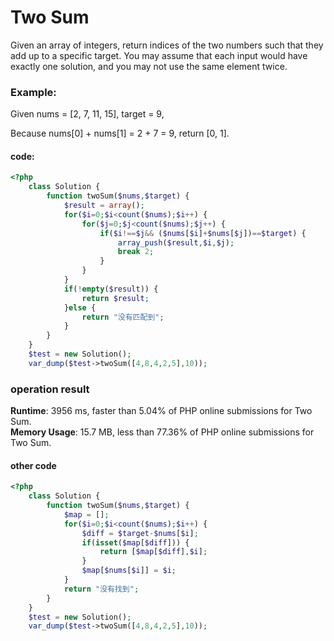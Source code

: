 # Two Sum

Given an array of integers, return indices of the two numbers such that they add up to a specific target.
You may assume that each input would have exactly one solution, and you may not use the same element twice.

### Example:

Given nums = [2, 7, 11, 15], target = 9,

Because nums[0] + nums[1] = 2 + 7 = 9,
return [0, 1].

#### code:
```php
<?php
    class Solution {
        function twoSum($nums,$target) {
            $result = array();
            for($i=0;$i<count($nums);$i++) {
                for($j=0;$j<count($nums);$j++) {
                    if($i!==$j&& ($nums[$i]+$nums[$j])==$target) {
                        array_push($result,$i,$j);
                        break 2;
                    }
                }
            }
            if(!empty($result)) {
                return $result;
            }else {
                return "没有匹配到";
            }
        }
    }
    $test = new Solution();
    var_dump($test->twoSum([4,8,4,2,5],10));

```
### operation result

**Runtime**: 3956 ms, faster than 5.04% of PHP online submissions for Two Sum.  
**Memory Usage**: 15.7 MB, less than 77.36% of PHP online submissions for Two Sum.

#### other code
```php
<?php
    class Solution {
        function twoSum($nums,$target) {
            $map = [];
            for($i=0;$i<count($nums);$i++) {
                $diff = $target-$nums[$i];
                if(isset($map[$diff])) {
                    return [$map[$diff],$i];
                }
                $map[$nums[$i]] = $i;
            }
            return "没有找到";
        }
    }
    $test = new Solution();
    var_dump($test->twoSum([4,8,4,2,5],10));
```